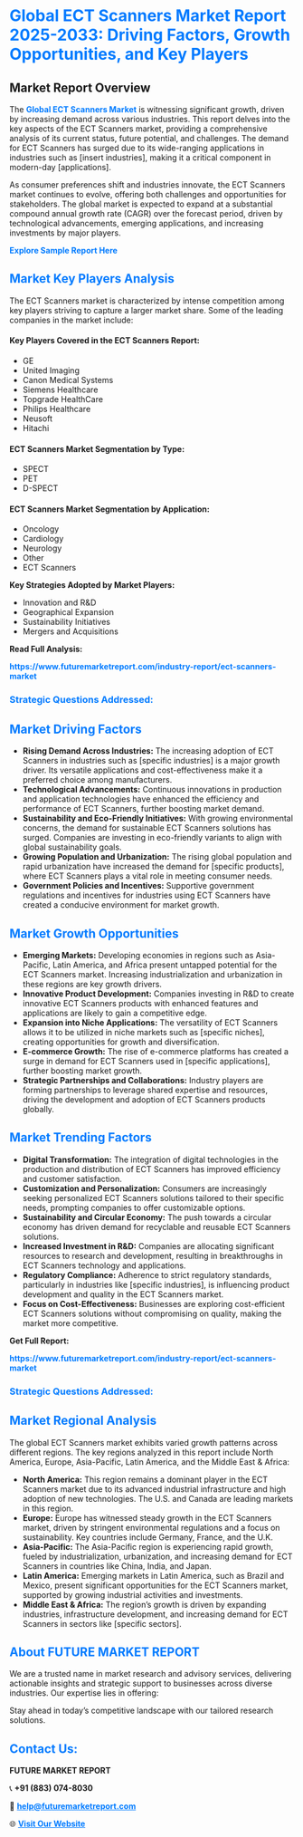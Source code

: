 <h1 style="color: #007BFF;">Global ECT Scanners Market Report 2025-2033: Driving Factors, Growth Opportunities, and Key Players</h1>

<section id="overview">
<h2>Market Report Overview</h2>
<p>The <a href="https://www.futuremarketreport.com/industry-report/ect-scanners-market" style="color: #007BFF; text-decoration: none;"><strong>Global ECT Scanners Market</strong></a> is witnessing significant growth, driven by increasing demand across various industries. This report delves into the key aspects of the ECT Scanners market, providing a comprehensive analysis of its current status, future potential, and challenges. The demand for ECT Scanners has surged due to its wide-ranging applications in industries such as [insert industries], making it a critical component in modern-day [applications].</p>
<p>As consumer preferences shift and industries innovate, the ECT Scanners market continues to evolve, offering both challenges and opportunities for stakeholders. The global market is expected to expand at a substantial compound annual growth rate (CAGR) over the forecast period, driven by technological advancements, emerging applications, and increasing investments by major players.</p>
</section>

<section id="overview">
<p><a href="https://www.futuremarketreport.com/request-sample/reportId=111010" style="color: #007BFF; text-decoration: none;"><strong>Explore Sample Report Here</strong></a></p>
</section>

<section id="key-players">
<h2 style="color: #007BFF;">Market Key Players Analysis</h2>
<p>The ECT Scanners market is characterized by intense competition among key players striving to capture a larger market share. Some of the leading companies in the market include:</p>
<h4>Key Players Covered in the ECT Scanners Report:</h4>
<ul><li>GE</li><li>United Imaging</li><li>Canon Medical Systems</li><li>Siemens Healthcare</li><li>Topgrade HealthCare</li><li>Philips Healthcare</li><li>Neusoft</li><li>Hitachi</li></ul>
<h4>ECT Scanners Market Segmentation by Type:</h4>
<ul><li>SPECT</li><li>PET</li><li>D-SPECT</li></ul>

<h4>ECT Scanners Market Segmentation by Application:</h4>
<ul><li>Oncology</li><li>Cardiology</li><li>Neurology</li><li>Other</li><li>ECT Scanners</li></ul>
<p><strong>Key Strategies Adopted by Market Players:</strong></p>
<ul>
<li>Innovation and R&D</li>
<li>Geographical Expansion</li>
<li>Sustainability Initiatives</li>
<li>Mergers and Acquisitions</li>
</ul>
</section>

<section>
<p><strong>Read Full Analysis: </strong></p><a href="https://www.futuremarketreport.com/industry-report/ect-scanners-market" style="color: #007BFF; text-decoration: none;"><strong>https://www.futuremarketreport.com/industry-report/ect-scanners-market</strong></a>
<h3 style="color: #007BFF;">Strategic Questions Addressed:</h3>
</section>

<section id="driving-factors">
<h2 style="color: #007BFF;">Market Driving Factors</h2>
<ul>
<li><strong>Rising Demand Across Industries:</strong> The increasing adoption of ECT Scanners in industries such as [specific industries] is a major growth driver. Its versatile applications and cost-effectiveness make it a preferred choice among manufacturers.</li>
<li><strong>Technological Advancements:</strong> Continuous innovations in production and application technologies have enhanced the efficiency and performance of ECT Scanners, further boosting market demand.</li>
<li><strong>Sustainability and Eco-Friendly Initiatives:</strong> With growing environmental concerns, the demand for sustainable ECT Scanners solutions has surged. Companies are investing in eco-friendly variants to align with global sustainability goals.</li>
<li><strong>Growing Population and Urbanization:</strong> The rising global population and rapid urbanization have increased the demand for [specific products], where ECT Scanners plays a vital role in meeting consumer needs.</li>
<li><strong>Government Policies and Incentives:</strong> Supportive government regulations and incentives for industries using ECT Scanners have created a conducive environment for market growth.</li>
</ul>
</section>

<section id="growth-opportunities">
<h2 style="color: #007BFF;">Market Growth Opportunities</h2>
<ul>
<li><strong>Emerging Markets:</strong> Developing economies in regions such as Asia-Pacific, Latin America, and Africa present untapped potential for the ECT Scanners market. Increasing industrialization and urbanization in these regions are key growth drivers.</li>
<li><strong>Innovative Product Development:</strong> Companies investing in R&D to create innovative ECT Scanners products with enhanced features and applications are likely to gain a competitive edge.</li>
<li><strong>Expansion into Niche Applications:</strong> The versatility of ECT Scanners allows it to be utilized in niche markets such as [specific niches], creating opportunities for growth and diversification.</li>
<li><strong>E-commerce Growth:</strong> The rise of e-commerce platforms has created a surge in demand for ECT Scanners used in [specific applications], further boosting market growth.</li>
<li><strong>Strategic Partnerships and Collaborations:</strong> Industry players are forming partnerships to leverage shared expertise and resources, driving the development and adoption of ECT Scanners products globally.</li>
</ul>
</section>

<section id="trending-factors">
<h2 style="color: #007BFF;">Market Trending Factors</h2>
<ul>
<li><strong>Digital Transformation:</strong> The integration of digital technologies in the production and distribution of ECT Scanners has improved efficiency and customer satisfaction.</li>
<li><strong>Customization and Personalization:</strong> Consumers are increasingly seeking personalized ECT Scanners solutions tailored to their specific needs, prompting companies to offer customizable options.</li>
<li><strong>Sustainability and Circular Economy:</strong> The push towards a circular economy has driven demand for recyclable and reusable ECT Scanners solutions.</li>
<li><strong>Increased Investment in R&D:</strong> Companies are allocating significant resources to research and development, resulting in breakthroughs in ECT Scanners technology and applications.</li>
<li><strong>Regulatory Compliance:</strong> Adherence to strict regulatory standards, particularly in industries like [specific industries], is influencing product development and quality in the ECT Scanners market.</li>
<li><strong>Focus on Cost-Effectiveness:</strong> Businesses are exploring cost-efficient ECT Scanners solutions without compromising on quality, making the market more competitive.</li>
</ul>
</section>

<section>
<p><strong>Get Full Report: </strong></p><a href="https://www.futuremarketreport.com/industry-report/ect-scanners-market" style="color: #007BFF; text-decoration: none;"><strong>https://www.futuremarketreport.com/industry-report/ect-scanners-market</strong></a>
<h3 style="color: #007BFF;">Strategic Questions Addressed:</h3>
</section>


<section id="regional-analysis">
<h2 style="color: #007BFF;">Market Regional Analysis</h2>
<p>The global ECT Scanners market exhibits varied growth patterns across different regions. The key regions analyzed in this report include North America, Europe, Asia-Pacific, Latin America, and the Middle East & Africa:</p>
<ul>
<li><strong>North America:</strong> This region remains a dominant player in the ECT Scanners market due to its advanced industrial infrastructure and high adoption of new technologies. The U.S. and Canada are leading markets in this region.</li>
<li><strong>Europe:</strong> Europe has witnessed steady growth in the ECT Scanners market, driven by stringent environmental regulations and a focus on sustainability. Key countries include Germany, France, and the U.K.</li>
<li><strong>Asia-Pacific:</strong> The Asia-Pacific region is experiencing rapid growth, fueled by industrialization, urbanization, and increasing demand for ECT Scanners in countries like China, India, and Japan.</li>
<li><strong>Latin America:</strong> Emerging markets in Latin America, such as Brazil and Mexico, present significant opportunities for the ECT Scanners market, supported by growing industrial activities and investments.</li>
<li><strong>Middle East & Africa:</strong> The region’s growth is driven by expanding industries, infrastructure development, and increasing demand for ECT Scanners in sectors like [specific sectors].</li>
</ul>
</section>

<footer>
<h2 style="color: #007BFF;">About FUTURE MARKET REPORT</h2>
<p>We are a trusted name in market research and advisory services, delivering actionable insights and strategic support to businesses across diverse industries. Our expertise lies in offering:</p>

<p>Stay ahead in today’s competitive landscape with our tailored research solutions.</p>

<h2 style="color: #007BFF;">Contact Us:</h2>
<p><strong>FUTURE MARKET REPORT</strong></p>
<p>📞 <strong>+91 (883) 074-8030</strong></p>
<p>📧 <strong><a href="mailto:help@futuremarketreport.com" style="color: #007BFF;">help@futuremarketreport.com</a></strong></p>
<p>🌐 <strong><a href="https://www.futuremarketreport.com/" style="color: #007BFF;">Visit Our Website</a></strong></p>
</footer>